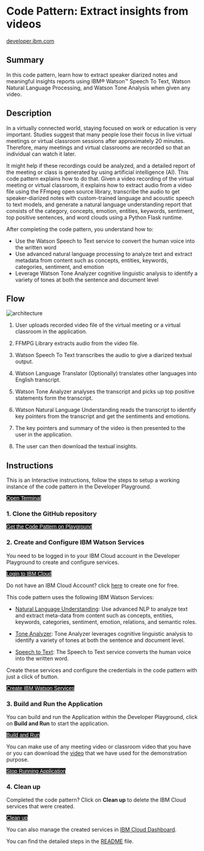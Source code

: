 <html>
    <style>
        .button.is-dark.is-small {
            font-family: 'IBM Plex Sans', sans-serif;
            background-color: #1a1a1a;
            border-color: white;
            color: #fff;
        }
        .button.is-dark.is-small:hover {
            font-family: 'IBM Plex Sans', sans-serif;
            background-color: #2a67f5;
            border-color: white;
            color: #fff;
        }
    </style>
</html>

# Code Pattern: Extract insights from videos
[developer.ibm.com](https://developer.ibm.com/patterns/extract-textual-insights-from-a-given-video/)
## Summary
In this code pattern, learn how to extract speaker diarized notes and meaningful insights reports using IBM® Watson™ Speech To Text, Watson Natural Language Processing, and Watson Tone Analysis when given any video.

## Description
In a virtually connected world, staying focused on work or education is very important. Studies suggest that many people lose their focus in live virtual meetings or virtual classroom sessions after approximately 20 minutes. Therefore, many meetings and virtual classrooms are recorded so that an individual can watch it later.

It might help if these recordings could be analyzed, and a detailed report of the meeting or class is generated by using artificial intelligence (AI). This code pattern explains how to do that. Given a video recording of the virtual meeting or virtual classroom, it explains how to extract audio from a video file using the FFmpeg open source library, transcribe the audio to get speaker-diarized notes with custom-trained language and acoustic speech to text models, and generate a natural language understanding report that consists of the category, concepts, emotion, entities, keywords, sentiment, top positive sentences, and word clouds using a Python Flask runtime.

After completing the code pattern, you understand how to:

- Use the Watson Speech to Text service to convert the human voice into the written word
- Use advanced natural language processing to analyze text and extract metadata from content such as concepts, entities, keywords, categories, sentiment, and emotion
- Leverage Watson Tone Analyzer cognitive linguistic analysis to identify a variety of tones at both the sentence and document level

## Flow
![architecture](https://developer.ibm.com/developer/default/patterns/extract-textual-insights-from-a-given-video/images/extract-textual-insights-from-a-given-video-flow.png)

1. User uploads recorded video file of the virtual meeting or a virtual classroom in the application.

2. FFMPG Library extracts audio from the video file.

3. Watson Speech To Text transcribes the audio to give a diarized textual output.

4. Watson Language Translator (Optionally) translates other languages into English transcript.

5. Watson Tone Analyzer analyses the transcript and picks up top positive statements form the transcript.

6. Watson Natural Language Understanding reads the transcript to identify key pointers from the transcript and get the sentiments and emotions.

7. The key pointers and summary of the video is then presented to the user in the application.

8. The user can then download the textual insights.

## Instructions

This is an Interactive instructions, follow the steps to setup a working instance of the code pattern in the Developer Playground.

<a class="button is-dark is-small" title="Open Terminal" href="didact://?commandId=terminal-for-nodejs-container:new" >Open Terminal</a>

### 1. Clone the GitHub repository

<a class="button is-dark is-small" title="Clone the Repo" href="didact://?commandId=vscode.didact.sendNamedTerminalAString&text=nodejs%20terminal%202$$git%20clone%20https%3A%2F%2Fgithub.com%2FIBM%2Fextract-textual-insights-from-video.git%20%26%26%20cd%20extract-textual-insights-from-video%2F%20%26%26%20pip3%20install%20ffmpeg%2F%20%26%26%20export%20IMAGEIO_FFMPEG_EXE=/home/theia/.local/lib/python3.8/site-packages/ffmpeg" >Get the Code Pattern on Playground</a>

### 2. Create and Configure IBM Watson Services
You need to be logged in to your IBM Cloud account in the Developer Playground to create and configure services.

<a class="button is-dark is-small" title="Login to IBM Cloud" href="didact://?commandId=vscode.didact.sendNamedTerminalAString&text=nodejs%20terminal%202$$ibmcloud%20login%20--sso%20%26%26%20ibmcloud%20target%20--cf%20%26%26%20ibmcloud%20target%20-g%20Default">Login to IBM Cloud</a>

Do not have an IBM Cloud Account? click [here](https://cloud.ibm.com/registration) to create one for free.

This code pattern uses the following IBM Watson Services:

- [Natural Language Understanding](https://cloud.ibm.com/catalog/services/natural-language-understanding): Use advanced NLP to analyze text and extract meta-data from content such as concepts, entities, keywords, categories, sentiment, emotion, relations, and semantic roles.

- [Tone Analyzer](https://cloud.ibm.com/catalog/services/tone-analyzer): Tone Analyzer leverages cognitive linguistic analysis to identify a variety of tones at both the sentence and document level.

- [Speech to Text](https://cloud.ibm.com/catalog/services/speech-to-text): The Speech to Text service converts the human voice into the written word.

Create these services and configure the credentials in the code pattern with just a click of button.

<a class="button is-dark is-small" title="Create IBM Watson Services" href="didact://?commandId=vscode.didact.sendNamedTerminalAString&text=nodejs%20terminal%202$$chmod%20%2Bx%20.%2Fcreate-ibm-cloud-services.sh%20%26%26%20.%2Fcreate-ibm-cloud-services.sh" >Create IBM Watson Services</a>

### 3. Build and Run the Application
You can build and run the Application within the Developer Playground, click on **Build and Run** to start the application.

<a class="button is-dark is-small" title="Build and Run" href="didact://?commandId=vscode.didact.sendNamedTerminalAString&text=nodejs%20terminal%202$$python3.8%20app.py">Build and Run</a>

You can make use of any meeting video or classroom video that you have or you can download the [video](http://videos.bigdatauniversity.com/DV0101EN/Module_0_Welcome.mp4) that we have used for the demonstration purpose.

<a class="button is-dark is-small" title="Build and Run" href="didact://?commandId=vscode.didact.sendNamedTerminalCtrlC&text=nodejs%20terminal%202">Stop Running Application</a>

### 4. Clean up
Completed the code pattern? Click on **Clean up** to delete the IBM Cloud services that were created.

<a class="button is-dark is-small" title="Delete services from IBM Cloud" href="didact://?commandId=vscode.didact.sendNamedTerminalAString&text=nodejs%20terminal%202$$chmod%20%2Bx%20.%2Fdeleteservice.sh%20%26%26%20.%2Fdeleteservice.sh">Clean up</a>

You can also manage the created services in [IBM Cloud Dashboard](https://cloud.ibm.com/resources).

You can find the detailed steps in the [README](didact://?commandId=vscode.didact.openTutorial&file="extract-textual-insights-from-video.git%20%26%26%20cd%20extract-textual-insights-from-video%2FREADME.md") file.

